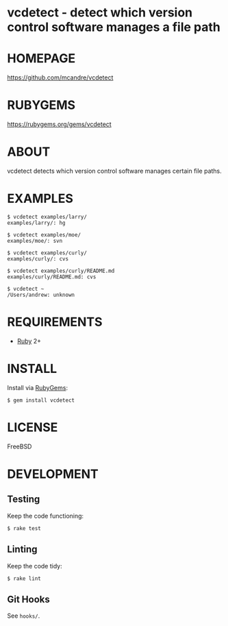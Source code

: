 # vcdetect - detect which version control software manages a file path

# HOMEPAGE

https://github.com/mcandre/vcdetect

# RUBYGEMS

https://rubygems.org/gems/vcdetect

# ABOUT

vcdetect detects which version control software manages certain file paths.

# EXAMPLES

```
$ vcdetect examples/larry/
examples/larry/: hg

$ vcdetect examples/moe/
examples/moe/: svn

$ vcdetect examples/curly/
examples/curly/: cvs

$ vcdetect examples/curly/README.md 
examples/curly/README.md: cvs

$ vcdetect ~
/Users/andrew: unknown
```

# REQUIREMENTS

* [Ruby](https://www.ruby-lang.org/) 2+

# INSTALL

Install via [RubyGems](http://rubygems.org/):

```
$ gem install vcdetect
```

# LICENSE

FreeBSD

# DEVELOPMENT

## Testing

Keep the code functioning:

```
$ rake test
```

## Linting

Keep the code tidy:

```
$ rake lint
```

## Git Hooks

See `hooks/`.
